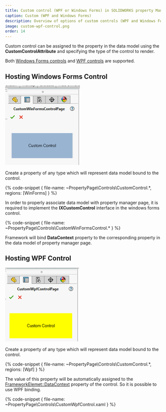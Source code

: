 ```yaml
---
title: Custom control (WPF or Windows Forms) in SOLIDWORKS property Manager Page
caption: Custom (WPF and Windows Forms)
description: Overview of options of custom controls (WPF and Windows Forms)
image: custom-wpf-control.png
order: 14
---
```

Custom control can be assigned to the property in the data model using the **CustomControlAttribute** and specifying the type of the control to render.

Both [Windows Forms controls](https://docs.microsoft.com/en-us/dotnet/api/system.windows.forms.usercontrol) and [WPF controls](https://docs.microsoft.com/en-us/dotnet/api/system.windows.controls.usercontrol) are supported.

## Hosting Windows Forms Control

![Windows Forms control hosted in the Property Manager Page](custom-winforms-control.png)

Create a property of any type which will represent data model bound to the control.

{% code-snippet { file-name: ~PropertyPage\Controls\CustomControl.*, regions: [WinForms] } %}

In order to properly associate data model with property manager page, it is required to implement the **IXCustomControl** interface in the windows forms control.

{% code-snippet { file-name: ~PropertyPage\Controls\CustomWinFormsControl.* } %}

Framework will bind **DataContext** property to the corresponding property in the data model of property manager page.

## Hosting WPF Control

![WPF control hosted in the Property Manager Page](custom-wpf-control.png)

Create a property of any type which will represent data model bound to the control.

{% code-snippet { file-name: ~PropertyPage\Controls\CustomControl.*, regions: [Wpf] } %}

The value of this property will be automatically assigned to the [FrameworkElemet::DataContext](https://docs.microsoft.com/en-us/dotnet/api/system.windows.frameworkelement.datacontext) property of the control. So it is possible to use WPF binding.

{% code-snippet { file-name: ~PropertyPage\Controls\CustomWpfControl.xaml } %}